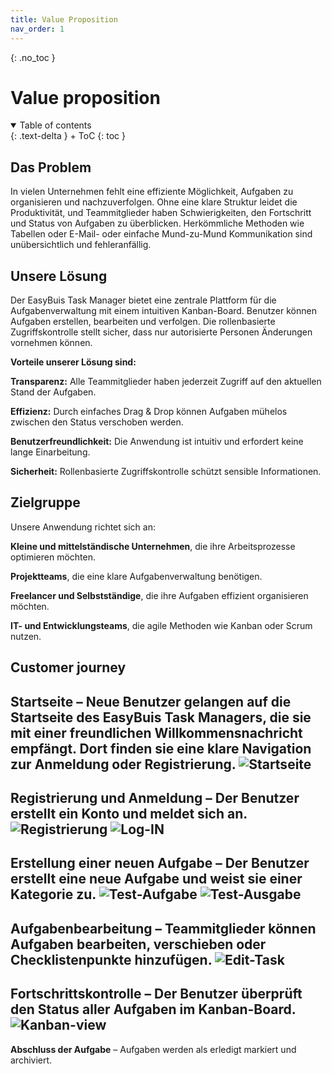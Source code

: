 ```yaml
---
title: Value Proposition
nav_order: 1
---
```



{: .no_toc }
# Value proposition

<details open markdown="block">
{: .text-delta }
<summary>Table of contents</summary>
+ ToC
{: toc }
</details>

## Das Problem

In vielen Unternehmen fehlt eine effiziente Möglichkeit, Aufgaben zu organisieren und nachzuverfolgen. Ohne eine klare Struktur leidet die Produktivität, und Teammitglieder haben Schwierigkeiten, den Fortschritt und Status von Aufgaben zu überblicken. Herkömmliche Methoden wie Tabellen oder E-Mail- oder einfache Mund-zu-Mund Kommunikation sind unübersichtlich und fehleranfällig.

## Unsere Lösung

Der EasyBuis Task Manager bietet eine zentrale Plattform für die Aufgabenverwaltung mit einem intuitiven Kanban-Board. Benutzer können Aufgaben erstellen, bearbeiten und verfolgen. Die rollenbasierte Zugriffskontrolle stellt sicher, dass nur autorisierte Personen Änderungen vornehmen können.

**Vorteile unserer Lösung sind:**

**Transparenz:** Alle Teammitglieder haben jederzeit Zugriff auf den aktuellen Stand der Aufgaben.

**Effizienz:** Durch einfaches Drag & Drop können Aufgaben mühelos zwischen den Status verschoben werden.

**Benutzerfreundlichkeit:** Die Anwendung ist intuitiv und erfordert keine lange Einarbeitung.

**Sicherheit:** Rollenbasierte Zugriffskontrolle schützt sensible Informationen.

## Zielgruppe

Unsere Anwendung richtet sich an:

**Kleine und mittelständische Unternehmen**, die ihre Arbeitsprozesse optimieren möchten.

**Projektteams**, die eine klare Aufgabenverwaltung benötigen.

**Freelancer und Selbstständige**, die ihre Aufgaben effizient organisieren möchten.

**IT- und Entwicklungsteams**, die agile Methoden wie Kanban oder Scrum nutzen.

## Customer journey

**Startseite** – Neue Benutzer gelangen auf die Startseite des EasyBuis Task Managers, die sie mit einer freundlichen Willkommensnachricht empfängt. Dort finden sie eine klare Navigation zur Anmeldung oder Registrierung.
![Startseite](images\Startseite.png)
------------------------------------------------------------------------------------------------------------------------------------------------------------------------------------------

**Registrierung und Anmeldung** – Der Benutzer erstellt ein Konto und meldet sich an.
![Registrierung](images\Registrierung.png)
![Log-IN](images\Log-In.png)
------------------------------------------------------------------------------------------------------------------------------------------------------------------------------------------

**Erstellung einer neuen Aufgabe** – Der Benutzer erstellt eine neue Aufgabe und weist sie einer Kategorie zu.
![Test-Aufgabe](images\Test-Aufgabe.png)
![Test-Ausgabe](images\Test-Ausgabe.png)
------------------------------------------------------------------------------------------------------------------------------------------------------------------------------------------

**Aufgabenbearbeitung** – Teammitglieder können Aufgaben bearbeiten, verschieben oder Checklistenpunkte hinzufügen.
![Edit-Task](images\Edit-Task.png)
------------------------------------------------------------------------------------------------------------------------------------------------------------------------------------------

**Fortschrittskontrolle** – Der Benutzer überprüft den Status aller Aufgaben im Kanban-Board.
![Kanban-view](images\Kanban-view.png)
------------------------------------------------------------------------------------------------------------------------------------------------------------------------------------------

**Abschluss der Aufgabe** – Aufgaben werden als erledigt markiert und archiviert.
